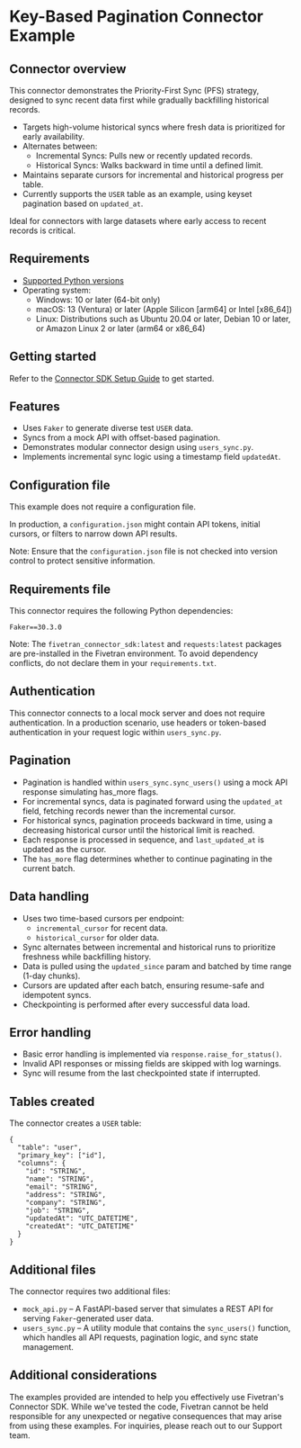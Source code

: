 # Key-Based Pagination Connector Example

## Connector overview
This connector demonstrates the Priority-First Sync (PFS) strategy, designed to sync recent data first while gradually backfilling historical records.
- Targets high-volume historical syncs where fresh data is prioritized for early availability.
- Alternates between:
  - Incremental Syncs: Pulls new or recently updated records.
  - Historical Syncs: Walks backward in time until a defined limit.
- Maintains separate cursors for incremental and historical progress per table.
- Currently supports the `USER` table as an example, using keyset pagination based on `updated_at`.

Ideal for connectors with large datasets where early access to recent records is critical.


## Requirements
- [Supported Python versions](https://github.com/fivetran/fivetran_connector_sdk/blob/main/README.md#requirements)   
- Operating system:
  - Windows: 10 or later (64-bit only)
  - macOS: 13 (Ventura) or later (Apple Silicon [arm64] or Intel [x86_64])
  - Linux: Distributions such as Ubuntu 20.04 or later, Debian 10 or later, or Amazon Linux 2 or later (arm64 or x86_64)


## Getting started
Refer to the [Connector SDK Setup Guide](https://fivetran.com/docs/connectors/connector-sdk/setup-guide) to get started.


## Features
- Uses `Faker` to generate diverse test `USER` data.
- Syncs from a mock API with offset-based pagination.
- Demonstrates modular connector design using `users_sync.py`.
- Implements incremental sync logic using a timestamp field `updatedAt`.


## Configuration file
This example does not require a configuration file.

In production, a `configuration.json` might contain API tokens, initial cursors, or filters to narrow down API results.

Note: Ensure that the `configuration.json` file is not checked into version control to protect sensitive information.


## Requirements file
This connector requires the following Python dependencies:

```
Faker==30.3.0
```

Note: The `fivetran_connector_sdk:latest` and `requests:latest` packages are pre-installed in the Fivetran environment. To avoid dependency conflicts, do not declare them in your `requirements.txt`.


## Authentication
This connector connects to a local mock server and does not require authentication. In a production scenario, use headers or token-based authentication in your request logic within `users_sync.py`.


## Pagination
- Pagination is handled within `users_sync.sync_users()` using a mock API response simulating has_more flags.
- For incremental syncs, data is paginated forward using the `updated_at` field, fetching records newer than the incremental cursor.
- For historical syncs, pagination proceeds backward in time, using a decreasing historical cursor until the historical limit is reached.
- Each response is processed in sequence, and `last_updated_at` is updated as the cursor.
- The `has_more` flag determines whether to continue paginating in the current batch.


## Data handling
- Uses two time-based cursors per endpoint:
  - `incremental_cursor` for recent data.
  - `historical_cursor` for older data.
- Sync alternates between incremental and historical runs to prioritize freshness while backfilling history.
- Data is pulled using the `updated_since` param and batched by time range (1-day chunks).
- Cursors are updated after each batch, ensuring resume-safe and idempotent syncs.
- Checkpointing is performed after every successful data load.


## Error handling
- Basic error handling is implemented via `response.raise_for_status()`.
- Invalid API responses or missing fields are skipped with log warnings.
- Sync will resume from the last checkpointed state if interrupted.


## Tables created
The connector creates a `USER` table:

```
{
  "table": "user",
  "primary_key": ["id"],
  "columns": {
    "id": "STRING",
    "name": "STRING",
    "email": "STRING",
    "address": "STRING",
    "company": "STRING",
    "job": "STRING",
    "updatedAt": "UTC_DATETIME",
    "createdAt": "UTC_DATETIME"
  }
}
```


## Additional files
The connector requires two additional files: 
- `mock_api.py` – A FastAPI-based server that simulates a REST API for serving `Faker`-generated user data.
- `users_sync.py` – A utility module that contains the `sync_users()` function, which handles all API requests, pagination logic, and sync state management.


## Additional considerations
The examples provided are intended to help you effectively use Fivetran's Connector SDK. While we've tested the code, Fivetran cannot be held responsible for any unexpected or negative consequences that may arise from using these examples. For inquiries, please reach out to our Support team.